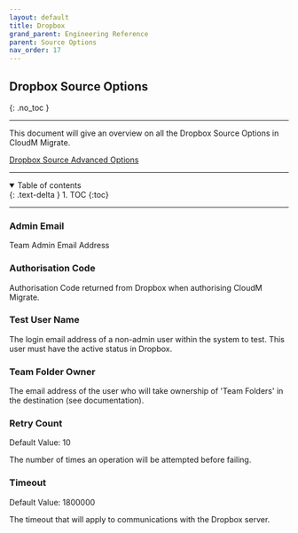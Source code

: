 ```yaml
---
layout: default
title: Dropbox
grand_parent: Engineering Reference
parent: Source Options
nav_order: 17
---
```


## Dropbox Source Options
{: .no_toc }

---
This document will give an overview on all the Dropbox Source Options in CloudM Migrate. 

<a href="https://cloudm-migrate.github.io/documentation/Engineering-Reference/DropBoxSourceAO.html">Dropbox Source Advanced Options</a>
         
---
<a name="top"></a>
<details open markdown="block">
  <summary>
    Table of contents
  </summary>
  {: .text-delta }
1. TOC
{:toc}
</details>

---
### Admin Email

Team Admin Email Address

### Authorisation Code

Authorisation Code returned from Dropbox when authorising CloudM Migrate.

### Test User Name

The login email address of a non-admin user within the system to test. This user must have the active status in Dropbox.

### Team Folder Owner

The email address of the user who will take ownership of 'Team Folders' in the destination (see documentation).

### Retry Count
Default Value: 10

The number of times an operation will be attempted before failing.

### Timeout
Default Value: 1800000

The timeout that will apply to communications with the Dropbox server.

